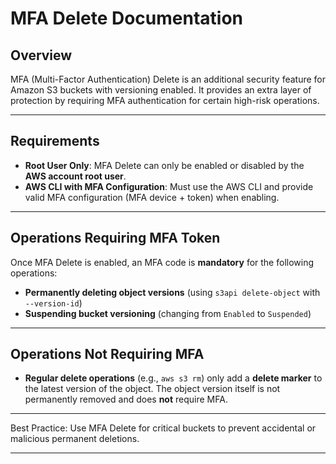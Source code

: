 # MFA Delete Documentation

## Overview

MFA (Multi-Factor Authentication) Delete is an additional security feature for Amazon S3 buckets with versioning enabled. It provides an extra layer of protection by requiring MFA authentication for certain high-risk operations.

---

## Requirements

* **Root User Only**:
  MFA Delete can only be enabled or disabled by the **AWS account root user**.
* **AWS CLI with MFA Configuration**:
  Must use the AWS CLI and provide valid MFA configuration (MFA device + token) when enabling.

---

## Operations Requiring MFA Token

Once MFA Delete is enabled, an MFA code is **mandatory** for the following operations:

* **Permanently deleting object versions** (using `s3api delete-object` with `--version-id`)
* **Suspending bucket versioning** (changing from `Enabled` to `Suspended`)

---

## Operations Not Requiring MFA

* **Regular delete operations** (e.g., `aws s3 rm`) only add a **delete marker** to the latest version of the object.
  The object version itself is not permanently removed and does **not** require MFA.

---

Best Practice: Use MFA Delete for critical buckets to prevent accidental or malicious permanent deletions.

---


